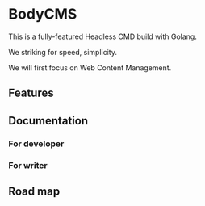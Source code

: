 # BodyCMS

This is a fully-featured Headless CMD build with Golang.

We striking for speed, simplicity.

We will first focus on Web Content Management.


## Features

## Documentation

### For developer

### For writer

## Road map